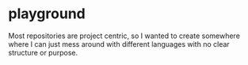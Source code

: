 # playground
Most repositories are project centric, so I wanted to create somewhere where I can just mess around with different languages with no clear structure or purpose.
